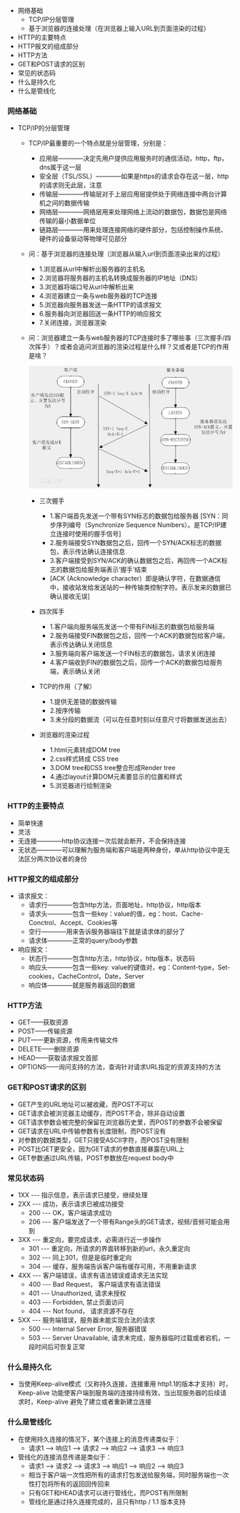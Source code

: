 * 网络基础
  - TCP/IP分层管理
  - 基于浏览器的连接处理（在浏览器上输入URL到页面渲染的过程）
* HTTP的主要特点
* HTTP报文的组成部分
* HTTP方法
* GET和POST请求的区别
* 常见的状态码
* 什么是持久化
* 什么是管线化


### 网络基础

- TCP/IP的分层管理
  * TCP/IP最重要的一个特点就是分层管理，分别是：
    - 应用层————决定先用户提供应用服务时的通信活动，http，ftp， dns属于这一层
    - 安全层（TSL/SSL）————如果是https的请求会存在这一层，http的请求则无此层，注意
    - 传输层————传输层对于上层应用层提供处于网络连接中两台计算机之间的数据传输
    - 网络层————网络层用来处理网络上流动的数据包，数据包是网络传输的最小数据单位
    - 链路层————用来处理连接网络的硬件部分，包括控制操作系统、硬件的设备驱动等物理可见部分

  * 问：基于浏览器的连接处理（浏览器从输入url到页面渲染出来的过程）
    - 1.浏览器从url中解析出服务器的主机名
    - 2.浏览器将服务器的主机名转换成服务器的IP地址（DNS）
    - 3.浏览器将端口号从url中解析出来
    - 4.浏览器建立一条与web服务器的TCP连接
    - 5.浏览器向服务器发送一条HTTP的请求报文
    - 6.服务器向浏览器回送一条HTTP的响应报文
    - 7.关闭连接，浏览器渲染
  
  * 问：浏览器建立一条与web服务器的TCP连接时多了哪些事（三次握手/四次挥手）？或者会追问浏览器的渲染过程是什么样？又或者是TCP的作用是啥？
  
    ![SYN/ACK](../img/SYN_ACK.jpg)
  
    - 三次握手
      * 1.客户端首先发送一个带有SYN标志的数据包给服务器  [SYN：同步序列编号（Synchronize Sequence Numbers）。是TCP/IP建立连接时使用的握手信号]
      * 2.服务端接受SYN数据包之后，回传一个SYN/ACK标志的数据包，表示传达确认连接信息
      * 3.客户端接受到SYN/ACK的确认数据包之后，再回传一个ACK标志的数据包给服务端表示‘握手’结束
      * [ACK (Acknowledge character）即是确认字符，在数据通信中，接收站发给发送站的一种传输类控制字符。表示发来的数据已确认接收无误]

    - 四次挥手
      * 1.客户端向服务端先发送一个带有FIN标志的数据包给服务端
      * 2.服务端接受FIN数据包之后，回传一个ACK的数据包给客户端，表示传达确认关闭信息
      * 3.服务端向客户端发送一个FIN标志的数据包，请求关闭连接
      * 4.客户端收到FIN的数据包之后，回传一个ACK的数据包给服务端，表示确认关闭

    - TCP的作用（了解）
      * 1.提供无差错的数据传输
      * 2.按序传输
      * 3.未分段的数据流（可以在任意时刻以任意尺寸将数据发送出去）

    - 浏览器的渲染过程
      * 1.html元素转成DOM tree
      * 2.css样式转成 CSS tree
      * 3.DOM tree和CSS tree整合形成Render tree
      * 4.通过layout计算DOM元素要显示的位置和样式
      * 5.浏览器进行绘制渲染


### HTTP的主要特点
  - 简单快速
  - 灵活
  - 无连接————http协议连接一次后就会断开，不会保持连接
  - 无状态————可以理解为服务端和客户端是两种身份，单从http协议中是无法区分两次协议者的身份

### HTTP报文的组成部分

- 请求报文：
  * 请求行————包含http方法，页面地址，http协议，http版本
  * 请求头————包含一些key：value的值，eg：host、Cache-Conctrol、Accept、Cookies等
  * 空行————用来告诉服务器端往下就是请求体的部分了
  * 请求体————正常的query/body参数
- 响应报文：
  * 状态行————包含http方法，http协议，http版本，状态码
  * 响应头————包含一些key: value的键值对，eg：Content-type，Set-cookies，CacheControl，Date，Server
  * 响应体————就是服务器返回的数据


### HTTP方法

- GET——获取资源
- POST——传输资源
- PUT——更新资源，传用来传输文件
- DELETE——删除资源
- HEAD——获取请求报文首部
- OPTIONS——询问支持的方法，查询针对请求URL指定的资源支持的方法


### GET和POST请求的区别

* GET产生的URL地址可以被收藏，而POST不可以
* GET请求会被浏览器主动缓存，而POST不会，除非自动设置
* GET请求参数会被完整的保留在浏览器历史里，而POST的参数不会被保留
* GET请求在URL中传输参数有长度限制，而POST没有
* 对参数的数据类型，GET只接受ASCII字符，而POST没有限制
* POST比GET更安全，因为GET请求的参数直接暴露在URL上
* GET参数通过URL传输，POST参数放在request body中


### 常见状态码

- 1XX --- 指示信息，表示请求已接受，继续处理
- 2XX --- 成功，表示请求已被成功接受
  - 200 --- OK，客户端请求成功
  - 206 --- 客户端发送了一个带有Range头的GET请求，视频/音频可能会用到
- 3XX --- 重定向，要完成请求，必需进行近一步操作
  - 301 --- 重定向，所请求的界面转移到新的url，永久重定向
  - 302 --- 同上301，但是是临时重定向
  - 304 --- 缓存，服务端告诉客户端有缓存可用，不用重新请求
- 4XX --- 客户端错误，请求有语法错误或请求无法实现
  - 400 --- Bad Request， 客户端请求有语法错误
  - 401 --- Unauthorized, 请求未授权
  - 403 --- Forbidden, 禁止页面访问
  - 404 --- Not found， 请求资源不存在
- 5XX --- 服务端错误，服务器未能实现合法的请求
  - 500 --- Internal Server Error, 服务器错误
  - 503 --- Server Unavailable, 请求未完成，服务器临时过载或者宕机，一段时间后可恢复正常


### 什么是持久化

- 当使用Keep-alive模式（又称持久连接，连接重用 http1.1的版本才支持）时，Keep-alive 功能使客户端到服务端的连接持续有效，当出现服务器的后续请求时，Keep-alive 避免了建立或者重新建立连接

### 什么是管线化

- 在使用持久连接的情况下，某个连接上的消息传递类似于：
  - 请求1 --> 响应1 --> 请求2 --> 响应2 --> 请求3 --> 响应3
- 管线化的连接消息传递是类似于：
  - 请求1 --> 请求2 --> 请求3 --> 响应1 --> 响应2 --> 响应3
  - 相当于客户端一次性把所有的请求打包发送给服务端，同时服务端也一次性打包将所有的返回回传回来
  - 只有GET和HEAD请求可以进行管线化，而POST有所限制
  - 管线化是通过持久连接完成的，且只有http / 1.1 版本支持